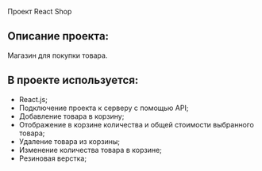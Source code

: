 Проект React Shop

## Описание проекта:

Магазин для покупки товара.

## В проекте используется:

- React.js;
- Подключение проекта к серверу с помощью API;
- Добавление товара в корзину;
- Отображение в корзине количества и общей стоимости выбранного товара;
- Удаление товара из корзины;
- Изменение количества товара в корзине;
- Резиновая верстка;
